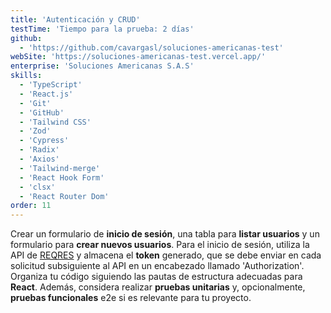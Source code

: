 ```yaml
---
title: 'Autenticación y CRUD'
testTime: 'Tiempo para la prueba: 2 días'
github:
  - 'https://github.com/cavargasl/soluciones-americanas-test'
webSite: 'https://soluciones-americanas-test.vercel.app/'
enterprise: 'Soluciones Americanas S.A.S'
skills:
  - 'TypeScript'
  - 'React.js'
  - 'Git'
  - 'GitHub'
  - 'Tailwind CSS'
  - 'Zod'
  - 'Cypress'
  - 'Radix'
  - 'Axios'
  - 'Tailwind-merge'
  - 'React Hook Form'
  - 'clsx'
  - 'React Router Dom'
order: 11
---
```


Crear un formulario de **inicio de sesión**, una tabla para **listar usuarios** y un formulario para **crear nuevos usuarios**. Para el inicio de sesión, utiliza la API de [REQRES](https://reqres.in/) y almacena el **token** generado, que se debe enviar en cada solicitud subsiguiente al API en un encabezado llamado 'Authorization'. Organiza tu código siguiendo las pautas de estructura adecuadas para **React**. Además, considera realizar **pruebas unitarias** y, opcionalmente, **pruebas funcionales** e2e si es relevante para tu proyecto.
